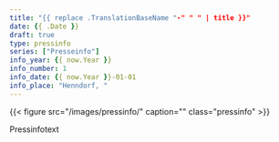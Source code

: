 ```yaml
---
title: "{{ replace .TranslationBaseName "-" " " | title }}"
date: {{ .Date }}
draft: true
type: pressinfo
series: ["Presseinfo"]
info_year: {{ now.Year }}
info_number: 1
info_date: {{ now.Year }}-01-01
info_place: "Henndorf, "
---
```


{{< figure src="/images/pressinfo/<image>" caption="<caption>" class="pressinfo" >}}

Pressinfotext